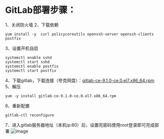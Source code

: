 # GitLab部署步骤：
1、关闭防火墙
2、下载依赖
```
yum install -y  curl policycoreutils openssh-server openssh-clients  postfix 
```
3、设置开机自启
```
systemctl enable sshd
systemctl start sshd
systemctl enable postfix
systemctl start postfix
```
4、下载gitlab，下载连接（夸克网盘）：[gitlab-ce-9.1.0-ce.0.el7.x86_64.rpm](https://pan.quark.cn/s/a3a0509d91db)
5、解压
```
yum -y install gitlab-ce-9.1.0-ce.0.el7.x86_64.rpm
```
6、重新配置
```
gitlab-ctl reconfigure
```
7、进入gitlab服务器地址（本机ip:80）后，设置完密码使用root登录即可完成部署
![image](https://github.com/user-attachments/assets/697e903c-5c92-4019-9000-e40d35ffa516)
